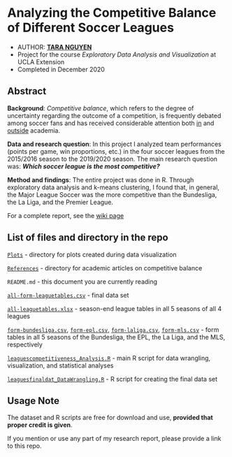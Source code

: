# Analyzing the Competitive Balance of Different Soccer Leagues

- AUTHOR: [**TARA NGUYEN**](https://www.linkedin.com/in/nguyenthuyanh/)
- Project for the course *Exploratory Data Analysis and Visualization* at UCLA Extension
- Completed in December 2020

## Abstract

**Background**: *Competitive balance*, which refers to the degree of uncertainty regarding the outcome of a competition, is frequently debated among soccer fans and has received considerable attention both [in](References) and [outside](https://www.fearthewall.com/2019/7/8/20685467/the-state-of-the-league-comparing-the-bundesliga-with-its-competitors) academia.

**Data and research question**: In this project I analyzed team performances (points per game, win proportions, etc.) in the four soccer leagues from the 2015/2016 season to the 2019/2020 season. The main research question was: **_Which soccer league is the most competitive?_**

**Method and findings**: The entire project was done in R. Through exploratory data analysis and k-means clustering, I found that, in general, the Major League Soccer was the more competitive than the Bundesliga, the La Liga, and the Premier League.

For a complete report, see the [wiki page](https://github.com/tara-nguyen/soccer-competitiveness-k-means-clustering/wiki)

## List of files and directory in the repo

[`Plots`](Plots) - directory for plots created during data visualization

[`References`](References) - directory for academic articles on competitive balance

`README.md` - this document you are currently reading

[`all-form-leaguetables.csv`](all-form-leaguetables.csv) - final data set

[`all-leaguetables.xlsx`](all-leaguetables.xlsx) - season-end league tables in all 5 seasons of all 4 leagues

[`form-bundesliga.csv`](form-bundesliga.csv), [`form-epl.csv`](form-epl.csv), [`form-laliga.csv`](form-laliga.csv), [`form-mls.csv`](form-mls.csv) - form tables in all 5 seasons of the Bundesliga, the EPL, the La Liga, and the MLS, respectively

[`leaguescompetitiveness_Analysis.R`](leaguescompetitiveness_Analysis.R) - main R script for data wrangling, visualization, and statistical analyses

[`leaguesfinaldat_DataWrangling.R`](leaguesfinaldat_DataWrangling.R) - R script for creating the final data set

## Usage Note

The dataset and R scripts are free for download and use, **provided that proper credit is given**.

If you mention or use any part of my research report, please provide a link to this repo.
